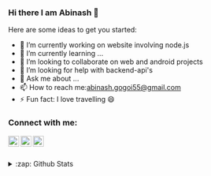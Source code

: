 ### Hi there I am Abinash 👋

<!--
**abinashstack/abinashstack** is a ✨ _special_ ✨ repository because its `README.md` (this file) appears on your GitHub profile.-->

Here are some ideas to get you started:

- 🔭 I’m currently working on website involving node.js
- 🌱 I’m currently learning ...
- 👯 I’m looking to collaborate on web and android projects 
- 🤔 I’m looking for help with backend-api's
- 💬 Ask me about ...
- 📫 How to reach me:abinash.gogoi55@gmail.com
- ⚡ Fun fact: I love travelling 😄

### Connect with me:
[<img align="left" alt="abinashstack | Facebook" width="22px" src="https://cdn.jsdelivr.net/npm/simple-icons@v3/icons/facebook.svg" />][facebook]
[<img align="left" alt="abinashstack | LinkedIn" width="22px" src="https://cdn.jsdelivr.net/npm/simple-icons@v3/icons/linkedin.svg" />][linkedin]
[<img align="left" alt="abinashstack | Instagram" width="22px" src="https://cdn.jsdelivr.net/npm/simple-icons@v3/icons/instagram.svg" />][instagram]
<br>
<br>
<details>
  <summary>:zap: Github Stats</summary>

  <img align="left" alt="abinashstack's Github Stats" src="[![Abinash's github stats](https://github-readme-stats.vercel.app/api?username=abinashstack&show_icons=true&theme=radical)](https://github.com/anuraghazra/github-readme-stats)" />

</details>

[facebook]: https://www.facebook.com/abinash.gogoi.18007
[instagram]:https://www.instagram.com/abinash.gogoi55/
[linkedin]: https://www.linkedin.com/in/abinash-gogoi-1b760a187/
